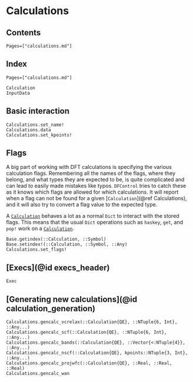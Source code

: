 # Calculations

## Contents
```@contents
Pages=["calculations.md"]
```
## Index
```@index
Pages=["calculations.md"]
```

```@docs
Calculation
InputData
```

## Basic interaction
```@docs
Calculations.set_name!
Calculations.data
Calculations.set_kpoints!
```

## Flags
A big part of working with DFT calculations is specifying the various calculation flags.
Remembering all the names of the flags, where they belong, and what types they are expected to be,
is quite complicated and can lead to easily made mistakes like typos.
`DFControl` tries to catch these as it knows which flags are allowed for which calculations.
It will report when a flag can not be found for a given [`Calculation`](@ref Calculations),
and it will also try to convert a flag value to the expected type.

A [`Calculation`](@ref) behaves a lot as a normal `Dict` to interact with the stored flags.
This means that the usual `Dict` operations such as `haskey`, `get`, and `pop!` work on a
[`Calculation`](@ref).
```@docs
Base.getindex(::Calculation, ::Symbol)
Base.setindex!(::Calculation, ::Symbol, ::Any)
Calculations.set_flags!
```

## [Execs](@id execs_header)
```@docs
Exec
```

## [Generating new calculations](@id calculation_generation)
```@docs
Calculations.gencalc_vcrelax(::Calculation{QE}, ::NTuple{6, Int}, ::Any...)
Calculations.gencalc_scf(::Calculation{QE}, ::NTuple{6, Int}, ::Any...)
Calculations.gencalc_bands(::Calculation{QE}, ::Vector{<:NTuple{4}}, ::Any...)
Calculations.gencalc_nscf(::Calculation{QE}, kpoints::NTuple{3, Int}, ::Any...)
Calculations.gencalc_projwfc(::Calculation{QE}, ::Real, ::Real, ::Real)
Calculations.gencalc_wan
```

